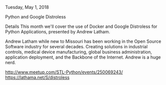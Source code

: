 Tuesday, May 1, 2018

Python and Google Distroless

Details
This month we'll cover the use of Docker and Google Distroless for Python Applications, presented by Andrew Latham.

Andrew Latham while new to Missouri has been working in the Open Source Software industry for several decades. Creating solutions in industrial controls, medical device manufacturing, global business administration, application deployment, and the Backbone of the Internet. Andrew is a huge nerd.


http://www.meetup.com/STL-Python/events/250069243/
https://lathama.net/S/distroless
